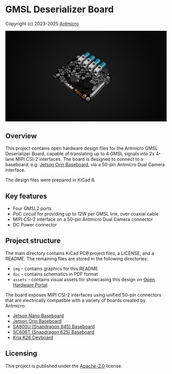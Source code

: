 # GMSL Deserializer Board

Copyright (c) 2023-2025 [Antmicro](https://www.antmicro.com)

![](img/gmsl-deserializer-photo.png)

## Overview

This project contains open hardware design files for the Antmicro GMSL Deserializer Board, capable of translating up to 4 GMSL signals into 2x 4-lane MIPI CSI-2 interfaces. The board is designed to connect to a baseboard, e.g. [Jetson Orin Baseboard](https://github.com/antmicro/jetson-orin-baseboard), via a 50-pin Antmicro Dual Camera interface.

The design files were prepared in KiCad 8.

## Key features

* Four GMSL2 ports
* PoC circuit for providing up to 12W per GMSL line, over coaxial cable
* MIPI CSI-2 interface on a 50-pin Antmicro Dual Camera connector
* DC Power connector

## Project structure

The main directory contains KiCad PCB project files, a LICENSE, and a README.
The remaining files are stored in the following directories:

* `img` - contains graphics for this README
* `doc` - contains schematics in PDF format
* `assets` - contains visual assets for showcasing this design on [Open Hardware Portal](https://openhardware.antmicro.com).

The board exposes MIPI CSI-2 interfaces using unified 50-pin connectors that are electrically compatible with a variety of boards created by Antmicro:

* [Jetson Nano Baseboard](https://github.com/antmicro/jetson-nano-baseboard)
* [Jetson Orin Baseboard](https://github.com/antmicro/jetson-orin-baseboard)
* [SA800U (Snapdragon 845) Baseboard](https://github.com/antmicro/snapdragon-845-baseboard)
* [SC606T (Snapdragon 625) Baseboard](https://github.com/antmicro/snapdragon-625-baseboard)
* [Kria K26 Devboard](https://github.com/antmicro/kria-k26-devboard)


## Licensing

This project is published under the [Apache-2.0](LICENSE) license.
